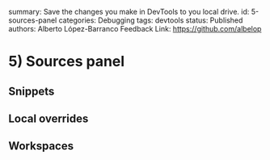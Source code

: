 summary: Save the changes you make in DevTools to you local drive.
id: 5-sources-panel
categories: Debugging
tags: devtools
status: Published 
authors: Alberto López-Barranco
Feedback Link: https://github.com/albelop

# 5) Sources panel
<!-- ------------------------ -->

## Snippets

<!-- ------------------------ -->

## Local overrides


<!-- ------------------------ -->

## Workspaces